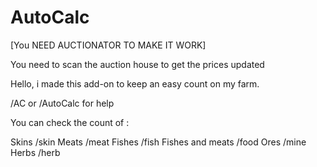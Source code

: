 # AutoCalc

[You NEED AUCTIONATOR TO MAKE IT WORK]

You need to scan the auction house to get the prices updated



Hello, i made this add-on to keep an easy count on my farm.

/AC or /AutoCalc for help

You can check the count of :

Skins /skin
Meats /meat
Fishes /fish
Fishes and meats /food
Ores /mine
Herbs /herb
